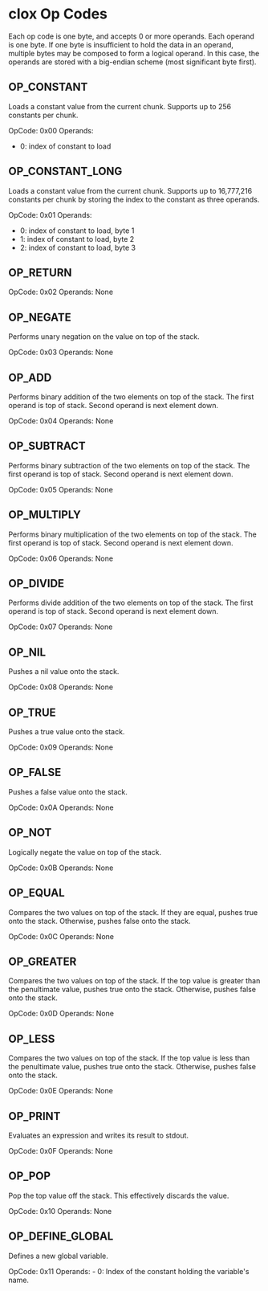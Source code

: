clox Op Codes
==============

Each op code is one byte, and accepts 0 or more operands. Each operand is one byte. If one byte is insufficient to hold the data in an operand, multiple bytes may be composed to form a logical operand. In this case, the operands are stored with a big-endian scheme (most significant byte first).

OP_CONSTANT
-----------

Loads a constant value from the current chunk. Supports up to 256 constants per chunk.

OpCode: 0x00
Operands:
- 0: index of constant to load

OP_CONSTANT_LONG
----------------

Loads a constant value from the current chunk. Supports up to 16,777,216 constants per chunk by storing the index to the constant as three operands.

OpCode: 0x01
Operands:
- 0: index of constant to load, byte 1
- 1: index of constant to load, byte 2
- 2: index of constant to load, byte 3

OP_RETURN
---------

OpCode: 0x02
Operands: None

OP_NEGATE
---------

Performs unary negation on the value on top of the stack.

OpCode: 0x03
Operands: None

OP_ADD
------

Performs binary addition of the two elements on top of the stack. The first operand is top of stack. Second operand is next element down.

OpCode: 0x04
Operands: None

OP_SUBTRACT
-----------

Performs binary subtraction of the two elements on top of the stack. The first operand is top of stack. Second operand is next element down.

OpCode: 0x05
Operands: None

OP_MULTIPLY
-----------

Performs binary multiplication of the two elements on top of the stack. The first operand is top of stack. Second operand is next element down.

OpCode: 0x06
Operands: None

OP_DIVIDE
---------

Performs divide addition of the two elements on top of the stack. The first operand is top of stack. Second operand is next element down.

OpCode: 0x07
Operands: None

OP_NIL
------

Pushes a nil value onto the stack.

OpCode: 0x08
Operands: None

OP_TRUE
-------

Pushes a true value onto the stack.

OpCode: 0x09
Operands: None

OP_FALSE
--------

Pushes a false value onto the stack.

OpCode: 0x0A
Operands: None

OP_NOT
--------

Logically negate the value on top of the stack.

OpCode: 0x0B
Operands: None

OP_EQUAL
--------

Compares the two values on top of the stack. If they are equal, pushes true onto the stack. Otherwise, pushes false onto the stack.

OpCode: 0x0C
Operands: None

OP_GREATER
--------

Compares the two values on top of the stack. If the top value is greater than the penultimate value, pushes true onto the stack. Otherwise, pushes false onto the stack.

OpCode: 0x0D
Operands: None

OP_LESS
--------

Compares the two values on top of the stack. If the top value is less than the penultimate value, pushes true onto the stack. Otherwise, pushes false onto the stack.

OpCode: 0x0E
Operands: None

OP_PRINT
--------

Evaluates an expression and writes its result to stdout.

OpCode: 0x0F
Operands: None

OP_POP
------

Pop the top value off the stack. This effectively discards the value.

OpCode: 0x10
Operands: None

OP_DEFINE_GLOBAL
------

Defines a new global variable.

OpCode: 0x11
Operands:
    - 0: Index of the constant holding the variable's name.